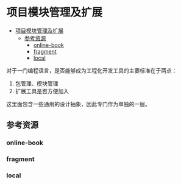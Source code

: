 # 项目模块管理及扩展

<!--ts-->
* [项目模块管理及扩展](#项目模块管理及扩展)
   * [参考资源](#参考资源)
      * [online-book](#online-book)
      * [fragment](#fragment)
      * [local](#local)

<!-- Created by https://github.com/ekalinin/github-markdown-toc -->
<!-- Added by: runner, at: Wed Jul 13 08:42:18 UTC 2022 -->

<!--te-->

对于一门编程语言，是否能够成为工程化开发工具的主要标准在于两点：

1. 包管理、模块管理
2. 扩展工具是否方便加入

这里面包含一些通用的设计抽象，因此专门作为单独的一层。

## 参考资源

### online-book

### fragment

### local